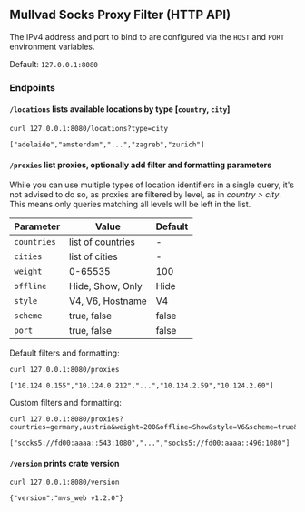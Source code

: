 ## Mullvad Socks Proxy Filter (HTTP API)

The IPv4 address and port to bind to are configured via the `HOST` and `PORT` environment variables.

Default: `127.0.0.1:8080`

### Endpoints

<!-- #### `/locations` lists available locations by type [`country`, `city`, `datacenter`] -->
#### `/locations` lists available locations by type [`country`, `city`]

```fish
curl 127.0.0.1:8080/locations?type=city

["adelaide","amsterdam","...","zagreb","zurich"]
```

#### `/proxies` list proxies, optionally add filter and formatting parameters

<!-- While you can use multiple types of location identifiers in a single query, it's not advised to do so, as proxies are filtered by level, as in *country > city > datacenter*. This means only queries matching all levels will be left in the list. -->
While you can use multiple types of location identifiers in a single query, it's not advised to do so, as proxies are filtered by level, as in *country > city*. This means only queries matching all levels will be left in the list.

<!-- 
| Parameter     | Value               | Default |
| ------------- | ------------------- | ------- |
| `countries`   | list of countries   | -       |
| `cities`      | list of cities      | -       |
| `datacenters` | list of datacenters | -       |
| `weight`      | 0-65535             | 100     |
| `offline`     | Hide, Show, Only    | Hide    |
| `style`       | V4, V6, Hostname    | V4      |
| `scheme`      | true, false         | false   |
| `port`        | true, false         | false   |
-->

| Parameter   | Value             | Default |
| ----------- | ----------------- | ------- |
| `countries` | list of countries | -       |
| `cities`    | list of cities    | -       |
| `weight`    | 0-65535           | 100     |
| `offline`   | Hide, Show, Only  | Hide    |
| `style`     | V4, V6, Hostname  | V4      |
| `scheme`    | true, false       | false   |
| `port`      | true, false       | false   |

Default filters and formatting:

```fish
curl 127.0.0.1:8080/proxies

["10.124.0.155","10.124.0.212","...","10.124.2.59","10.124.2.60"]
```

Custom filters and formatting:

```fish
curl 127.0.0.1:8080/proxies?countries=germany,austria&weight=200&offline=Show&style=V6&scheme=true&port=true

["socks5://fd00:aaaa::543:1080","...","socks5://fd00:aaaa::496:1080"]
```

#### `/version` prints crate version

```fish
curl 127.0.0.1:8080/version

{"version":"mvs_web v1.2.0"}
```